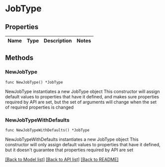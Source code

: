 # JobType

## Properties

Name | Type | Description | Notes
------------ | ------------- | ------------- | -------------

## Methods

### NewJobType

`func NewJobType() *JobType`

NewJobType instantiates a new JobType object
This constructor will assign default values to properties that have it defined,
and makes sure properties required by API are set, but the set of arguments
will change when the set of required properties is changed

### NewJobTypeWithDefaults

`func NewJobTypeWithDefaults() *JobType`

NewJobTypeWithDefaults instantiates a new JobType object
This constructor will only assign default values to properties that have it defined,
but it doesn't guarantee that properties required by API are set


[[Back to Model list]](../README.md#documentation-for-models) [[Back to API list]](../README.md#documentation-for-api-endpoints) [[Back to README]](../README.md)


